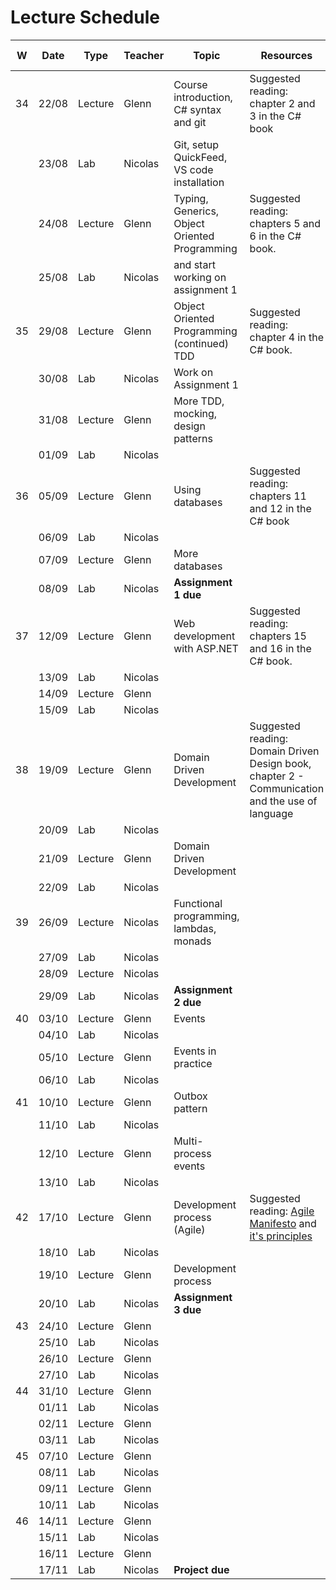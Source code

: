 # Lecture Schedule

| W   | Date  | Type    | Teacher  | Topic                                         | Resources                                                                                                                           | Travels / Remarks |
| --- | ----- | ------- | -------- | --------------------------------------------- | ----------------------------------------------------------------------------------------------------------------------------------- | ----------------- |
| 34  | 22/08 | Lecture | Glenn    | Course introduction, C# syntax and git        | Suggested reading: chapter 2 and 3 in the C# book                                                                                   |
|     | 23/08 | Lab     | Nicolas  | Git, setup QuickFeed, VS code installation    |                                                                                                                                     |                   |
|     | 24/08 | Lecture | Glenn    | Typing, Generics, Object Oriented Programming | Suggested reading: chapters 5 and 6 in the C# book.                                                                                 |                   |
|     | 25/08 | Lab     | Nicolas  | and start working on assignment 1             |                                                                                                                                     |                   |
| 35  | 29/08 | Lecture | Glenn    | Object Oriented Programming (continued) TDD   | Suggested reading: chapter 4 in the C# book.                                                                                        |                   |
|     | 30/08 | Lab     | Nicolas  | Work on Assignment 1                          |                                                                                                                                     |                   |
|     | 31/08 | Lecture | Glenn    | More TDD, mocking, design patterns            |                                                                                                                                     |                   |
|     | 01/09 | Lab     | Nicolas  |                                               |                                                                                                                                     |                   |
| 36  | 05/09 | Lecture | Glenn    | Using databases                               | Suggested reading: chapters 11 and 12 in the C# book                                                                                |                   |
|     | 06/09 | Lab     | Nicolas  |                                               |                                                                                                                                     |                   |
|     | 07/09 | Lecture | Glenn    | More databases                                |                                                                                                                                     |                   |
|     | 08/09 | Lab     | Nicolas  | **Assignment 1 due**                          |                                                                                                                                     |                   |
| 37  | 12/09 | Lecture | Glenn    | Web development with ASP.NET                  | Suggested reading: chapters 15 and 16 in the C# book.                                                                               |                   |
|     | 13/09 | Lab     | Nicolas  |                                               |                                                                                                                                     |                   |
|     | 14/09 | Lecture | Glenn    |                                               |                                                                                                                                     |                   |
|     | 15/09 | Lab     | Nicolas  |                                               |                                                                                                                                     |                   |
| 38  | 19/09 | Lecture | Glenn    | Domain Driven Development                     | Suggested reading: Domain Driven Design book, chapter 2 - Communication and the use of language                                     |                   |
|     | 20/09 | Lab     | Nicolas  |                                               |                                                                                                                                     |                   |
|     | 21/09 | Lecture | Glenn    | Domain Driven Development                     |                                                                                                                                     |                   |
|     | 22/09 | Lab     | Nicolas  |                                               |                                                                                                                                     |                   |
| 39  | 26/09 | Lecture | Nicolas  | Functional programming, lambdas, monads       |                                                                                                                                     |                   |
|     | 27/09 | Lab     | Nicolas  |                                               |                                                                                                                                     |                   |
|     | 28/09 | Lecture | Nicolas  |                                               |                                                                                                                                     |                   |
|     | 29/09 | Lab     | Nicolas  | **Assignment 2 due**                          |                                                                                                                                     |                   |
| 40  | 03/10 | Lecture | Glenn    | Events                                        |                                                                                                                                     |                   |
|     | 04/10 | Lab     | Nicolas  |                                               |                                                                                                                                     |                   |
|     | 05/10 | Lecture | Glenn    | Events in practice                            |                                                                                                                                     |                   |
|     | 06/10 | Lab     | Nicolas  |                                               |                                                                                                                                     |                   |
| 41  | 10/10 | Lecture | Glenn    | Outbox pattern                                |                                                                                                                                     |                   |
|     | 11/10 | Lab     | Nicolas  |                                               |                                                                                                                                     |                   |
|     | 12/10 | Lecture | Glenn    | Multi-process events                          |                                                                                                                                     |                   |
|     | 13/10 | Lab     | Nicolas  |                                               |                                                                                                                                     |                   |
| 42  | 17/10 | Lecture | Glenn    | Development process (Agile)                   | Suggested reading: [Agile Manifesto](https://agilemanifesto.org/) and [it's principles](https://agilemanifesto.org/principles.html) |                   |
|     | 18/10 | Lab     | Nicolas  |                                               |                                                                                                                                     |                   |
|     | 19/10 | Lecture | Glenn    | Development process                           |                                                                                                                                     |                   |
|     | 20/10 | Lab     | Nicolas  | **Assignment 3 due**                          |                                                                                                                                     |                   |
| 43  | 24/10 | Lecture | Glenn    |                                               |                                                                                                                                     |                   |
|     | 25/10 | Lab     | Nicolas  |                                               |                                                                                                                                     |                   |
|     | 26/10 | Lecture | Glenn    |                                               |                                                                                                                                     |                   |
|     | 27/10 | Lab     | Nicolas  |                                               |                                                                                                                                     |                   |
| 44  | 31/10 | Lecture | Glenn    |                                               |                                                                                                                                     |                   |
|     | 01/11 | Lab     | Nicolas  |                                               |                                                                                                                                     |                   |
|     | 02/11 | Lecture | Glenn    |                                               |                                                                                                                                     |                   |
|     | 03/11 | Lab     | Nicolas  |                                               |                                                                                                                                     |                   |
| 45  | 07/10 | Lecture | Glenn    |                                               |                                                                                                                                     |                   |
|     | 08/11 | Lab     | Nicolas  |                                               |                                                                                                                                     |                   |
|     | 09/11 | Lecture | Glenn    |                                               |                                                                                                                                     |                   |
|     | 10/11 | Lab     | Nicolas  |                                               |                                                                                                                                     |                   |
| 46  | 14/11 | Lecture | Glenn    |                                               |                                                                                                                                     |                   |
|     | 15/11 | Lab     | Nicolas  |                                               |                                                                                                                                     |                   |
|     | 16/11 | Lecture | Glenn    |                                               |                                                                                                                                     |                   |
|     | 17/11 | Lab     | Nicolas  | **Project due**                               |                                                                                                                                     |                   |
